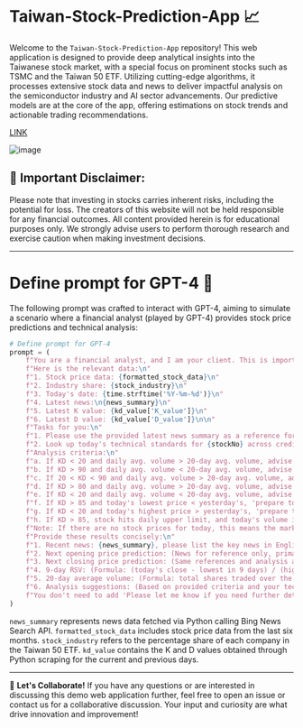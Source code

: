 # Taiwan-Stock-Prediction-App 📈

Welcome to the `Taiwan-Stock-Prediction-App` repository! This web application is designed to provide deep analytical insights into the Taiwanese stock market, with a special focus on prominent stocks such as TSMC and the Taiwan 50 ETF. Utilizing cutting-edge algorithms, it processes extensive stock data and news to deliver impactful analysis on the semiconductor industry and AI sector advancements. Our predictive models are at the core of the app, offering estimations on stock trends and actionable trading recommendations.

[LINK](https://jackyleedesign.github.io/chatGPT4o-taiwan-stocks-prediction/)

![image](https://raw.githubusercontent.com/JackyLeeDesign/chatGPT4o-taiwan-stocks-prediction/main/demo.png)

## 🚨 Important Disclaimer:
Please note that investing in stocks carries inherent risks, including the potential for loss. The creators of this website will not be held responsible for any financial outcomes. All content provided herein is for educational purposes only. We strongly advise users to perform thorough research and exercise caution when making investment decisions.

---

# Define prompt for GPT-4 🤖
The following prompt was crafted to interact with GPT-4, aiming to simulate a scenario where a financial analyst (played by GPT-4) provides stock price predictions and technical analysis:

```python
# Define prompt for GPT-4  
prompt = (  
    f"You are a financial analyst, and I am your client. This is important to me. Predicting failure will result in a loss of my trust. Your job is to provide me with insightful stock predictions and analysis.\n\n"  
    f"Here is the relevant data:\n"  
    f"1. Stock price data: {formatted_stock_data}\n"  
    f"2. Industry share: {stock_industry}\n"  
    f"3. Today's date: {time.strftime('%Y-%m-%d')}\n"  
    f"4. Latest news:\n{news_summary}\n" 
    f"5. Latest K value: {kd_value['K_value']}\n"  
    f"6. Latest D value: {kd_value['D_value']}\n\n"  
    f"Tasks for you:\n"  
    f"1. Please use the provided latest news summary as a reference for your stock trend analysis."
    f"2. Look up today's technical standards for {stockNo} across credible sources online.\n\n"  
    f"Analysis criteria:\n"  
    f"a. If KD < 20 and daily avg. volume > 20-day avg. volume, advise me to 'prepare to buy'.\n"  
    f"b. If KD > 90 and daily avg. volume < 20-day avg. volume, advise me to 'prepare to sell'.\n"  
    f"c. If 20 < KD < 90 and daily avg. volume > 20-day avg. volume, advise 'continue to observe'.\n"  
    f"d. If KD > 80 and daily avg. volume > 20-day avg. volume, advise 'high-end oscillation'.\n"  
    f"e. If KD < 20 and daily avg. volume < 20-day avg. volume, advise 'low-end oscillation'.\n"  
    f"f. If KD > 85 and today's lowest price < yesterday's, 'prepare to sell'. If the same for prior day, 'sell half'.\n"  
    f"g. If KD < 20 and today's highest price > yesterday's, 'prepare to buy'. If the same for prior day, 'buy in'.\n"  
    f"h. If KD > 85, stock hits daily upper limit, and today's volume is 3x the 20-day avg., 'sell half'.\n\n"  
    f"Note: If there are no stock prices for today, this means the market has not opened yet. In that case, use the date of the latest stock price data as today's date.\n\n"  
    f"Provide these results concisely:\n"
    f"1. Recent news: {news_summary}, please list the key news in English after sorting out the news. (You don't need to mention 'Translated to English')"
    f"2. Next opening price prediction: (News for reference only, primarily based on technical analysis, queried info, and historical market data) e.g., 1xx.x (TWD)\n"       
    f"3. Next closing price prediction: (Same references and analysis as opening price) e.g., 1xx.x (TWD)\n"  
    f"4. 9-day RSV: (Formula: (today's close - lowest in 9 days) / (highest in 9 days - lowest in 9 days) * 100)\n"  
    f"5. 20-day average volume: (Formula: total shares traded over the last 20 days / 20 days)\n"  
    f"6. Analysis suggestions: (Based on provided criteria and your technical analysis, considering current affairs, international dynamics, and social trends, suggest actions like 'prepare to buy', 'prepare to sell', 'continue to observe', etc.)\n"
    f"You don't need to add 'Please let me know if you need further details or additional analysis.' at the end"
) 
```

`news_summary` represents news data fetched via Python calling Bing News Search API.
`formatted_stock_data` includes stock price data from the last six months.
`stock_industry` refers to the percentage share of each company in the Taiwan 50 ETF.
`kd_value` contains the K and D values obtained through Python scraping for the current and previous days.

---

🤝 **Let's Collaborate!**
If you have any questions or are interested in discussing this demo web application further, feel free to open an issue or contact us for a collaborative discussion. Your input and curiosity are what drive innovation and improvement!